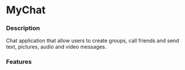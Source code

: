 # MyChat

### Description
Chat application that allow users to create groups, call friends and send text, pictures, audio and video messages.

### Features
